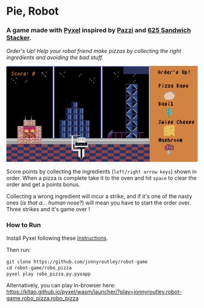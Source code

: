 # Pie, Robot
### A game made with [Pyxel](https://github.com/kitao/pyxel) inspired by [Pazzi](https://www.youtube.com/watch?v=fNpBDwYLi-Q) and [625 Sandwich Stacker](https://archive.org/details/flash_625-sandwich-stacker).

*Order's Up! Help your robot friend make pizzas by collecting the right ingredients and avoiding the bad stuff.*

<img src="https://github.com/jonnyroutley/robot-game/blob/main/imgs/Game.gif">

Score points by collecting the ingredients (`left/right arrow keys`) shown in order. When a pizza is complete take it to the oven and hit `space` to clear the order and get a points bonus. 

Collecting a wrong ingredient will incur a strike, and if it's one of the nasty ones (*is that a... human nose?*) will mean you have to start the order over. Three strikes and it's game over !


### How to Run
Install Pyxel following these [instructions](https://github.com/kitao/pyxel#how-to-install).

Then run:

```
git clone https://github.com/jonnyroutley/robot-game
cd robot-game/robo_pizza
pyxel play robo_pizza.py.pyxapp
```

Alternatively, you can play in-browser here:
https://kitao.github.io/pyxel/wasm/launcher/?play=jonnyroutley.robot-game.robo_pizza.robo_pizza